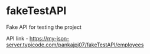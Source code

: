 # fakeTestAPI
Fake API for testing the project


API link - https://my-json-server.typicode.com/pankajpj07/fakeTestAPI/employees
